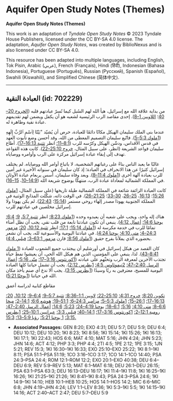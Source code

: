 # Aquifer Open Study Notes (Themes)

**Aquifer Open Study Notes (Themes)**

This work is an adaptation of *Tyndale Open Study Notes* © 2023 Tyndale House Publishers, licensed under the CC BY\-SA 4\.0 license. The adaptation, *Aquifer Open Study Notes*, was created by BiblioNexus and is also licensed under CC BY\-SA 4\.0\.

This resource has been adapted into multiple languages, including English, Tok Pisin, Arabic (عربي), French (Français), Hindi (हिंदी), Indonesian (Bahasa Indonesia), Portuguese (Português), Russian (Русский), Spanish (Español), Swahili (Kiswahili), and Simplified Chinese (简体中文).



--------------------------------

## العبادة النقية (id: 702229)

من بداية علاقة الله مع إسرائيل، هيأ الله لهم السُبل كيما تُسرّ عبادتهم قلبه ([الخروج 20–40](https://ref.ly/Exod20:1-Exod40:38)؛ [اللاويين 1–8](https://ref.ly/Lev1:1-Lev8:36)). إحدى مقاصد الرب الرئيسية لشعبه هو أن يكفل ويضمن لهم تقديمهم عبادة نقية وطاهرة له.

عندما بنى الملك سليمان الهيكل مكانًا دائمًا للعبادة، حرص أن يُشيّد "بَيْتًا لِٱسْمِ ٱلرَّبِّ إِلَهِهِ ([1ملوك 5:3–5](https://ref.ly/1Kgs5:3-1Kgs5:5)). فاتّبع سليمان التصميم المعطى من الله، وقد أحسن وضع تابوت العهد في قدس الأقداس، ودشّن الهيكل وكرّسه للرب ([8:1–11؛](https://ref.ly/1Kgs8:1-1Kgs8:11) انظر [تثنية 16:13–17](https://ref.ly/Deut16:13-Deut16:17)). أطاع سليمان قواعد الشريعة (انظر، على سبيل المثال، [خروج 25:10–22](https://ref.ly/Exod25:10-Exod25:22)). كانت هذه القواعد تهدف إلى إبقاء عبادة إسرائيل مركزة على الرب وأوامره ووصاياه.

غالبًا ما يعبد الناس بناءً على رغباتهم الشخصية، لا باتباع أوامر الله ووصاياه. لم يختلف إسرائيل كثيرًا عن هذا الانحراف في العبادة؛ إذ كان سليمان في سنواته الأخيرة غير أمين للرب بعبادة آلهة أخرى ([1ملوك 11:4–8](https://ref.ly/1Kgs11:4-1Kgs11:8)). وبعد وفاة سليمان، أسس يربعام عبادة الأوثان في المملكة الشمالية لمعاداة عبادة الرب، منتهكًا بوضوح شريعة الله ([14:9–10](https://ref.ly/1Kgs14:9-1Kgs14:10)، [15–16](https://ref.ly/1Kgs14:15-1Kgs14:16)).

كانت العبادة الزائفة شائعة في المملكة الشمالية طيلة تاريخها (على سبيل المثال، [1ملوك 15:26](https://ref.ly/1Kgs15:26)؛ [16:13](https://ref.ly/1Kgs16:13)، [25–26](https://ref.ly/1Kgs16:25-1Kgs16:26)، [30–33](https://ref.ly/1Kgs16:30-1Kgs16:33)؛ [21:25–26](https://ref.ly/1Kgs21:25-1Kgs21:26)). في الوقت ذاته، شكّلت المذابح الوثنية في المملكة الجنوبية يهوذا مصدر إلهاء روحي مستمر ([15:14](https://ref.ly/1Kgs15:14)؛ [22:43](https://ref.ly/1Kgs22:43)). لم يكن يهوذا ولا إسرائيل مخلصين في عبادتهم للرب.

هناك إله واحد، ويجب على شعبه أن يعبدوه وحده ([1ملوك 8:23؛](https://ref.ly/1Kgs8:23) انظر [تثنية 5:7،](https://ref.ly/Deut5:7) [9؛](https://ref.ly/Deut5:9) [6:4؛](https://ref.ly/Deut6:4) [يوحنا 14:6؛](https://ref.ly/John14:6) [أعمال 4:12](https://ref.ly/Acts4:12)). ينبغي أن تكون عبادتنا نابعة من قلب نقي. يجب أن نظل أمناء تمامًا للرب في خدمة مكرسة له ([1ملوك 15:14؛](https://ref.ly/1Kgs15:14) [17:1؛](https://ref.ly/1Kgs17:1) انظر [تثنية 10:12،](https://ref.ly/Deut10:12) [20؛](https://ref.ly/Deut10:20) [مزمور 24:3–4؛](https://ref.ly/Ps24:3-Ps24:4) [متى 4:10؛](https://ref.ly/Matt4:10) [يوحنا 4:24](https://ref.ly/John4:24)). في عبادتنا اليومية والأسبوعية لله، يجب أن نشعر بحضوره الذي يملأنا بفرح حقيق ([1ملوك 8:56؛](https://ref.ly/1Kgs8:56) قارن [مزمور 63:1–3؛](https://ref.ly/Ps63:1-Ps63:3) [فيلبي 4:4](https://ref.ly/Phil4:4)).

كان القصد من هيكل إسرائيل في أورشليم أن ييجتذب جميع الشعوب للعبادة ([1 ملوك 8:41–43](https://ref.ly/1Kgs8:41-1Kgs8:43)). لذا، ينبغي على المؤمنين، الذين هم هيكل الله الحي، أن يعيشوا نمط حياة تجتذب الآخرين لمعرفة الرب وتحثّهم على عبادته ([1كورنثوس 3:16–17؛](https://ref.ly/1Cor3:16-1Cor3:17) [متّى 5:16؛](https://ref.ly/Matt5:16) [أعمال الرسل 2:40–47؛](https://ref.ly/Acts2:40-Acts2:47) [2تيموثاوس 4:5؛](https://ref.ly/2Tim4:5) [1بطرس 2:12](https://ref.ly/1Pet2:12)). يجب أن تشمل حياتنا كلها العبادة اليومية للمسيح، معترفين به ربًا وسيدًا ([1بطرس 3:15](https://ref.ly/1Pet3:15)). يجب ألا ندع أي صنم يأخذ مكان الله في حياتنا ([1يوحنّا 5:21](https://ref.ly/1John5:21)).

مقاطع كتابية لدراسة أعمق

[تكوين 8:20؛](https://ref.ly/Gen8:20) [خروج 4:31؛](https://ref.ly/Exod4:31) [25:10–22؛](https://ref.ly/Exod25:10-Exod25:22) [لاويين 1:1–8:36؛](https://ref.ly/Lev1:1-Lev8:36) [تثنية 5:7–9؛](https://ref.ly/Deut5:7-Deut5:9) [6:4–9؛](https://ref.ly/Deut6:4-Deut6:9) [10:12،](https://ref.ly/Deut10:12) [20؛](https://ref.ly/Deut10:20) [16:13–17؛](https://ref.ly/Deut16:13-Deut16:17) [26:1–15؛](https://ref.ly/Deut26:1-Deut26:15) [1ملوك 5:3–5؛](https://ref.ly/1Kgs5:3-1Kgs5:5) [مزامير 24:3–6؛](https://ref.ly/Ps24:3-Ps24:6) [51:1–19؛](https://ref.ly/Ps51:1-Ps51:19) [هوشع 6:6؛](https://ref.ly/Hos6:6) [14:1–2؛](https://ref.ly/Hos14:1-Hos14:2) [ميخا 6:6–8؛](https://ref.ly/Mic6:6-Mic6:8) [متى 4:10؛](https://ref.ly/Matt4:10) [5:16؛](https://ref.ly/Matt5:16) [6:1–18؛](https://ref.ly/Matt6:1-Matt6:18) [يوحنا 4:19–24؛](https://ref.ly/John4:19-John4:24) [5:23؛](https://ref.ly/John5:23) [14:6؛](https://ref.ly/John14:6) [أعمال الرسل 2:40–47؛](https://ref.ly/Acts2:40-Acts2:47) [رومية 12:1–2؛](https://ref.ly/Rom12:1-Rom12:2) [1كورنثوس 3:16–17؛](https://ref.ly/1Cor3:16-1Cor3:17) [14:1–40؛](https://ref.ly/1Cor14:1-1Cor14:40) [فيلبي 3:3؛](https://ref.ly/Phil3:3) [عبرانيين 10:1–25؛](https://ref.ly/Heb10:1-Heb10:25) [1بطرس 3:15؛](https://ref.ly/1Pet3:15) [1 يوحنا 5:21؛](https://ref.ly/1John5:21) [رؤيا 5:9–13؛](https://ref.ly/Rev5:9-Rev5:13) [15:3\.](https://ref.ly/Rev15:3)

* **Associated Passages:** GEN 8:20; EXO 4:31; DEU 5:7; DEU 5:9; DEU 6:4; DEU 10:12; DEU 10:20; 1KI 8:23; 1KI 8:56; 1KI 15:14; 1KI 15:26; 1KI 16:13; 1KI 17:1; 1KI 22:43; HOS 6:6; MAT 4:10; MAT 5:16; JHN 4:24; JHN 5:23; JHN 14:6; ACT 4:12; PHP 3:3; PHP 4:4; 2TI 4:5; 1PE 2:12; 1PE 3:15; 1JN 5:21; REV 15:3; 1KI 16:30–1KI 16:33; EXO 25:10–EXO 25:22; 1KI 8:1–1KI 8:11; PSA 51:1–PSA 51:19; 1CO 3:16–1CO 3:17; 1CO 14:1–1CO 14:40; PSA 24:3–PSA 24:4; ROM 12:1–ROM 12:2; EXO 20:1–EXO 40:38; DEU 6:4–DEU 6:9; REV 5:9–REV 5:13; MAT 6:1–MAT 6:18; DEU 26:1–DEU 26:15; PSA 63:1–PSA 63:3; DEU 16:13–DEU 16:17; 1KI 11:4–1KI 11:8; 1KI 16:25–1KI 16:26; 1KI 21:25–1KI 21:26; 1KI 8:41–1KI 8:43; PSA 24:3–PSA 24:6; 1KI 14:9–1KI 14:10; HEB 10:1–HEB 10:25; HOS 14:1–HOS 14:2; MIC 6:6–MIC 6:8; JHN 4:19–JHN 4:24; LEV 1:1–LEV 8:36; 1KI 5:3–1KI 5:5; 1KI 14:15–1KI 14:16; ACT 2:40–ACT 2:47; DEU 5:7–DEU 5:9


